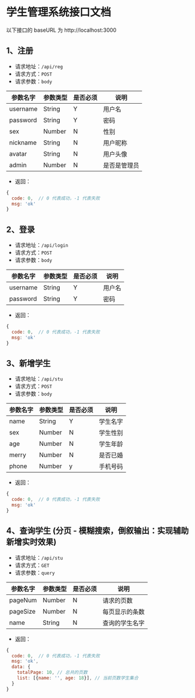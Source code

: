 # 学生管理系统接口文档

以下接口的 baseURL 为 http://localhost:3000

## 1、注册

- 请求地址：`/api/reg`
- 请求方式：`POST`
- 请求参数：`body`

| 参数名字 | 参数类型 | 是否必须 | 说明 |
| --- | --- |--- | --- |
| username | String | Y | 用户名 |
| password | String | Y | 密码 |
| sex | Number | N | 性别 |
| nickname | String | N | 用户昵称 |
| avatar | String | N | 用户头像 |
| admin | Number | N | 是否是管理员 |

- 返回：
```js
{
  code: 0,  // 0 代表成功，-1 代表失败
  msg: 'ok'
}
```

## 2、登录

- 请求地址：`/api/login`
- 请求方式：`POST`
- 请求参数：`body`

| 参数名字 | 参数类型 | 是否必须 | 说明 |
| --- | --- |--- | --- |
| username | String | Y | 用户名 |
| password | String | Y | 密码 |

- 返回：
```js
{
  code: 0,  // 0 代表成功，-1 代表失败
  msg: 'ok'
}
```


## 3、新增学生

- 请求地址：`/api/stu`
- 请求方式：`POST`
- 请求参数：`body`

| 参数名字 | 参数类型 | 是否必须 | 说明 |
| --- | --- |--- | --- |
| name | String | Y | 学生名字 |
| sex | Number | N | 学生性别 |
| age | Number | N | 学生年龄 |
| merry | Number | N | 是否已婚 |
| phone | Number | y | 手机号码 |

- 返回：
```js
{
  code: 0,  // 0 代表成功，-1 代表失败
  msg: 'ok'
}
```

## 4、查询学生 (分页 - 模糊搜索，倒叙输出：实现辅助新增实时效果)

- 请求地址：`/api/stu`
- 请求方式：`GET`
- 请求参数：`query`

| 参数名字 | 参数类型 | 是否必须 | 说明 |
| --- | --- |--- | --- |
| pageNum | Number | N | 请求的页数 |
| pageSize | Number | N | 每页显示的条数 |
| name | String | N | 查询的学生名字 |

- 返回：
```js
{
  code: 0,  // 0 代表成功，-1 代表失败
  msg: 'ok',
  data: {
    totalPage: 10, // 总共的页数
    list: [{name: '', age: 18}], // 当前页数学生集合
  }
}
```


